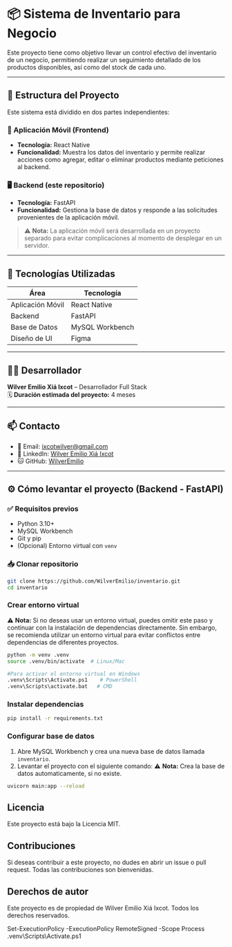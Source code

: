# 📦 Sistema de Inventario para Negocio

Este proyecto tiene como objetivo llevar un control efectivo del inventario de un negocio, permitiendo realizar un seguimiento detallado de los productos disponibles, así como del stock de cada uno.



---

## 🧱 Estructura del Proyecto

Este sistema está dividido en dos partes independientes:

### 📱 Aplicación Móvil (Frontend)
- **Tecnología:** React Native  
- **Funcionalidad:** Muestra los datos del inventario y permite realizar acciones como agregar, editar o eliminar productos mediante peticiones al backend.

### 🖥️ Backend (este repositorio)
- **Tecnología:** FastAPI  
- **Funcionalidad:** Gestiona la base de datos y responde a las solicitudes provenientes de la aplicación móvil.

> ⚠️ **Nota:** La aplicación móvil será desarrollada en un proyecto separado para evitar complicaciones al momento de desplegar en un servidor.

---

## 🧰 Tecnologías Utilizadas

| Área               | Tecnología        |
|--------------------|-------------------|
| Aplicación Móvil   | React Native      |
| Backend            | FastAPI           |
| Base de Datos      | MySQL Workbench   |
| Diseño de UI       | Figma             |

---

## 👨‍💻 Desarrollador

**Wilver Emilio Xiá Ixcot** – Desarrollador Full Stack  
🗓️ **Duración estimada del proyecto:** 4 meses

---

## 📫 Contacto

- 📧 Email: [ixcotwilver@gmail.com](mailto:ixcotwilver@gmail.com)  
- 💼 LinkedIn: [Wilver Emilio Xiá Ixcot](https://www.linkedin.com/in/wilver-emilio-xia/)  
- 🐱 GitHub: [WilverEmilio](https://github.com/WilverEmilio)

---

## ⚙️ Cómo levantar el proyecto (Backend - FastAPI)

### ✅ Requisitos previos

- Python 3.10+
- MySQL Workbench
- Git y pip
- (Opcional) Entorno virtual con `venv`

### 📥 Clonar repositorio

```bash
git clone https://github.com/WilverEmilio/inventario.git
cd inventario
```

### Crear entorno virtual
⚠️ **Nota:** Si no deseas usar un entorno virtual, puedes omitir este paso y continuar con la instalación de dependencias directamente. Sin embargo, se recomienda utilizar un entorno virtual para evitar conflictos entre dependencias de diferentes proyectos.

```bash
python -m venv .venv
source .venv/bin/activate  # Linux/Mac 

#Para activar el entorno virtual en Windows
.venv\Scripts\Activate.ps1    # PowerShell
.venv\Scripts\activate.bat   # CMD
```

### Instalar dependencias

```bash
pip install -r requirements.txt
```

### Configurar base de datos
1. Abre MySQL Workbench y crea una nueva base de datos llamada `inventario`.
2. Levantar el proyecto con el siguiente comando:
⚠️ **Nota:** Crea la base de datos automaticamente, si no existe. 
```bash
uvicorn main:app --reload
```

## Licencia
Este proyecto está bajo la Licencia MIT.

## Contribuciones
Si deseas contribuir a este proyecto, no dudes en abrir un issue o pull request. Todas las contribuciones son bienvenidas.

## Derechos de autor
Este proyecto es de propiedad de Wilver Emilio Xiá Ixcot. Todos los derechos reservados.


Set-ExecutionPolicy -ExecutionPolicy RemoteSigned -Scope Process
.venv\Scripts\Activate.ps1